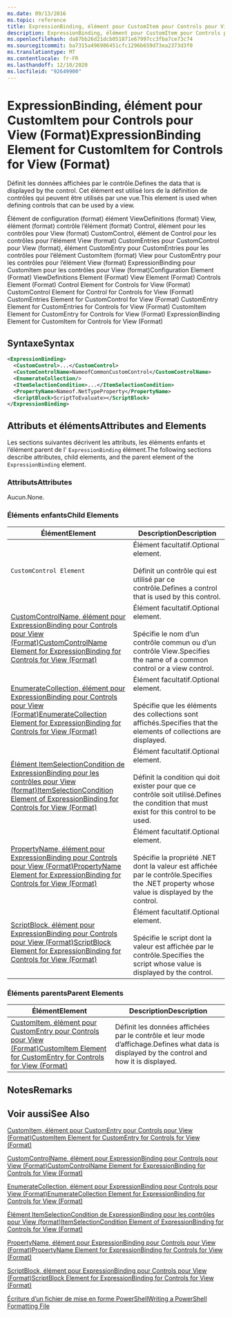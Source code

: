 ```yaml
---
ms.date: 09/13/2016
ms.topic: reference
title: ExpressionBinding, élément pour CustomItem pour Controls pour View (Format)
description: ExpressionBinding, élément pour CustomItem pour Controls pour View (Format)
ms.openlocfilehash: da87bb26d21dcb051871e67997cc3fba7ce73c74
ms.sourcegitcommit: ba7315a496986451cfc1296b659d73ea2373d3f0
ms.translationtype: MT
ms.contentlocale: fr-FR
ms.lasthandoff: 12/10/2020
ms.locfileid: "92649900"
---
```

# <a name="expressionbinding-element-for-customitem-for-controls-for-view-format"></a><span data-ttu-id="3f55e-103">ExpressionBinding, élément pour CustomItem pour Controls pour View (Format)</span><span class="sxs-lookup"><span data-stu-id="3f55e-103">ExpressionBinding Element for CustomItem for Controls for View (Format)</span></span>

<span data-ttu-id="3f55e-104">Définit les données affichées par le contrôle.</span><span class="sxs-lookup"><span data-stu-id="3f55e-104">Defines the data that is displayed by the control.</span></span> <span data-ttu-id="3f55e-105">Cet élément est utilisé lors de la définition de contrôles qui peuvent être utilisés par une vue.</span><span class="sxs-lookup"><span data-stu-id="3f55e-105">This element is used when defining controls that can be used by a view.</span></span>

<span data-ttu-id="3f55e-106">Élément de configuration (format) élément ViewDefinitions (format) View, élément (format) contrôle l’élément (format) Control, élément pour les contrôles pour View (format) CustomControl, élément de Control pour les contrôles pour l’élément View (format) CustomEntries pour CustomControl pour View (format), élément CustomEntry pour CustomEntries pour les contrôles pour l’élément CustomItem (format) View pour CustomEntry pour les contrôles pour l’élément View (format) ExpressionBinding pour CustomItem pour les contrôles pour View (format)</span><span class="sxs-lookup"><span data-stu-id="3f55e-106">Configuration Element (Format) ViewDefinitions Element (Format) View Element (Format) Controls Element (Format) Control Element for Controls for View (Format) CustomControl Element for Control for Controls for View (Format) CustomEntries Element for CustomControl for View (Format) CustomEntry Element for CustomEntries for Controls for View (Format) CustomItem Element for CustomEntry for Controls for View (Format) ExpressionBinding Element for CustomItem for Controls for View (Format)</span></span>

## <a name="syntax"></a><span data-ttu-id="3f55e-107">Syntaxe</span><span class="sxs-lookup"><span data-stu-id="3f55e-107">Syntax</span></span>

```xml
<ExpressionBinding>
  <CustomControl>...</CustomControl>
  <CustomControlName>NameofCommonCustomControl</CustomControlName>
  <EnumerateCollection/>
  <ItemSelectionCondition>...</ItemSelectionCondition>
  <PropertyName>Nameof.NetTypeProperty</PropertyName>
  <ScriptBlock>ScriptToEvaluate></ScriptBlock>
</ExpressionBinding>
```

## <a name="attributes-and-elements"></a><span data-ttu-id="3f55e-108">Attributs et éléments</span><span class="sxs-lookup"><span data-stu-id="3f55e-108">Attributes and Elements</span></span>

<span data-ttu-id="3f55e-109">Les sections suivantes décrivent les attributs, les éléments enfants et l’élément parent de l' `ExpressionBinding` élément.</span><span class="sxs-lookup"><span data-stu-id="3f55e-109">The following sections describe attributes, child elements, and the parent element of the `ExpressionBinding` element.</span></span>

### <a name="attributes"></a><span data-ttu-id="3f55e-110">Attributs</span><span class="sxs-lookup"><span data-stu-id="3f55e-110">Attributes</span></span>

<span data-ttu-id="3f55e-111">Aucun.</span><span class="sxs-lookup"><span data-stu-id="3f55e-111">None.</span></span>

### <a name="child-elements"></a><span data-ttu-id="3f55e-112">Éléments enfants</span><span class="sxs-lookup"><span data-stu-id="3f55e-112">Child Elements</span></span>

|<span data-ttu-id="3f55e-113">Élément</span><span class="sxs-lookup"><span data-stu-id="3f55e-113">Element</span></span>|<span data-ttu-id="3f55e-114">Description</span><span class="sxs-lookup"><span data-stu-id="3f55e-114">Description</span></span>|
|-------------|-----------------|
|`CustomControl Element`|<span data-ttu-id="3f55e-115">Élément facultatif.</span><span class="sxs-lookup"><span data-stu-id="3f55e-115">Optional element.</span></span><br /><br /> <span data-ttu-id="3f55e-116">Définit un contrôle qui est utilisé par ce contrôle.</span><span class="sxs-lookup"><span data-stu-id="3f55e-116">Defines a control that is used by this control.</span></span>|
|[<span data-ttu-id="3f55e-117">CustomControlName, élément pour ExpressionBinding pour Controls pour View (Format)</span><span class="sxs-lookup"><span data-stu-id="3f55e-117">CustomControlName Element for ExpressionBinding for Controls for View (Format)</span></span>](./customcontrolname-element-for-expressionbinding-for-controls-for-view-format.md)|<span data-ttu-id="3f55e-118">Élément facultatif.</span><span class="sxs-lookup"><span data-stu-id="3f55e-118">Optional element.</span></span><br /><br /> <span data-ttu-id="3f55e-119">Spécifie le nom d’un contrôle commun ou d’un contrôle View.</span><span class="sxs-lookup"><span data-stu-id="3f55e-119">Specifies the name of a common control or a view control.</span></span>|
|[<span data-ttu-id="3f55e-120">EnumerateCollection, élément pour ExpressionBinding pour Controls pour View (Format)</span><span class="sxs-lookup"><span data-stu-id="3f55e-120">EnumerateCollection Element for ExpressionBinding for Controls for View (Format)</span></span>](./enumeratecollection-element-for-expressionbinding-for-controls-for-view-format.md)|<span data-ttu-id="3f55e-121">Élément facultatif.</span><span class="sxs-lookup"><span data-stu-id="3f55e-121">Optional element.</span></span><br /><br /> <span data-ttu-id="3f55e-122">Spécifie que les éléments des collections sont affichés.</span><span class="sxs-lookup"><span data-stu-id="3f55e-122">Specifies that the elements of collections are displayed.</span></span>|
|[<span data-ttu-id="3f55e-123">Élément ItemSelectionCondition de ExpressionBinding pour les contrôles pour View (format)</span><span class="sxs-lookup"><span data-stu-id="3f55e-123">ItemSelectionCondition Element of ExpressionBinding for Controls for View (Format)</span></span>](./itemselectioncondition-element-for-expressionbinding-for-controls-for-view-format.md)|<span data-ttu-id="3f55e-124">Élément facultatif.</span><span class="sxs-lookup"><span data-stu-id="3f55e-124">Optional element.</span></span><br /><br /> <span data-ttu-id="3f55e-125">Définit la condition qui doit exister pour que ce contrôle soit utilisé.</span><span class="sxs-lookup"><span data-stu-id="3f55e-125">Defines the condition that must exist for this control to be used.</span></span>|
|[<span data-ttu-id="3f55e-126">PropertyName, élément pour ExpressionBinding pour Controls pour View (Format)</span><span class="sxs-lookup"><span data-stu-id="3f55e-126">PropertyName Element for ExpressionBinding for Controls for View (Format)</span></span>](./propertyname-element-for-expressionbinding-for-controls-for-view-format.md)|<span data-ttu-id="3f55e-127">Élément facultatif.</span><span class="sxs-lookup"><span data-stu-id="3f55e-127">Optional element.</span></span><br /><br /> <span data-ttu-id="3f55e-128">Spécifie la propriété .NET dont la valeur est affichée par le contrôle.</span><span class="sxs-lookup"><span data-stu-id="3f55e-128">Specifies the .NET property whose value is displayed by the control.</span></span>|
|[<span data-ttu-id="3f55e-129">ScriptBlock, élément pour ExpressionBinding pour Controls pour View (Format)</span><span class="sxs-lookup"><span data-stu-id="3f55e-129">ScriptBlock Element for ExpressionBinding for Controls for View (Format)</span></span>](./scriptblock-element-for-expressionbinding-for-controls-for-view-format.md)|<span data-ttu-id="3f55e-130">Élément facultatif.</span><span class="sxs-lookup"><span data-stu-id="3f55e-130">Optional element.</span></span><br /><br /> <span data-ttu-id="3f55e-131">Spécifie le script dont la valeur est affichée par le contrôle.</span><span class="sxs-lookup"><span data-stu-id="3f55e-131">Specifies the script whose value is displayed by the control.</span></span>|

### <a name="parent-elements"></a><span data-ttu-id="3f55e-132">Éléments parents</span><span class="sxs-lookup"><span data-stu-id="3f55e-132">Parent Elements</span></span>

|<span data-ttu-id="3f55e-133">Élément</span><span class="sxs-lookup"><span data-stu-id="3f55e-133">Element</span></span>|<span data-ttu-id="3f55e-134">Description</span><span class="sxs-lookup"><span data-stu-id="3f55e-134">Description</span></span>|
|-------------|-----------------|
|[<span data-ttu-id="3f55e-135">CustomItem, élément pour CustomEntry pour Controls pour View (Format)</span><span class="sxs-lookup"><span data-stu-id="3f55e-135">CustomItem Element for CustomEntry for Controls for View (Format)</span></span>](./customitem-element-for-customentry-for-controls-for-view-format.md)|<span data-ttu-id="3f55e-136">Définit les données affichées par le contrôle et leur mode d’affichage.</span><span class="sxs-lookup"><span data-stu-id="3f55e-136">Defines what data is displayed by the control and how it is displayed.</span></span>|

## <a name="remarks"></a><span data-ttu-id="3f55e-137">Notes</span><span class="sxs-lookup"><span data-stu-id="3f55e-137">Remarks</span></span>

## <a name="see-also"></a><span data-ttu-id="3f55e-138">Voir aussi</span><span class="sxs-lookup"><span data-stu-id="3f55e-138">See Also</span></span>

[<span data-ttu-id="3f55e-139">CustomItem, élément pour CustomEntry pour Controls pour View (Format)</span><span class="sxs-lookup"><span data-stu-id="3f55e-139">CustomItem Element for CustomEntry for Controls for View (Format)</span></span>](./customitem-element-for-customentry-for-controls-for-view-format.md)

[<span data-ttu-id="3f55e-140">CustomControlName, élément pour ExpressionBinding pour Controls pour View (Format)</span><span class="sxs-lookup"><span data-stu-id="3f55e-140">CustomControlName Element for ExpressionBinding for Controls for View (Format)</span></span>](./customcontrolname-element-for-expressionbinding-for-controls-for-view-format.md)

[<span data-ttu-id="3f55e-141">EnumerateCollection, élément pour ExpressionBinding pour Controls pour View (Format)</span><span class="sxs-lookup"><span data-stu-id="3f55e-141">EnumerateCollection Element for ExpressionBinding for Controls for View (Format)</span></span>](./enumeratecollection-element-for-expressionbinding-for-controls-for-view-format.md)

[<span data-ttu-id="3f55e-142">Élément ItemSelectionCondition de ExpressionBinding pour les contrôles pour View (format)</span><span class="sxs-lookup"><span data-stu-id="3f55e-142">ItemSelectionCondition Element of ExpressionBinding for Controls for View (Format)</span></span>](./itemselectioncondition-element-for-expressionbinding-for-controls-for-view-format.md)

[<span data-ttu-id="3f55e-143">PropertyName, élément pour ExpressionBinding pour Controls pour View (Format)</span><span class="sxs-lookup"><span data-stu-id="3f55e-143">PropertyName Element for ExpressionBinding for Controls for View (Format)</span></span>](./propertyname-element-for-expressionbinding-for-controls-for-view-format.md)

[<span data-ttu-id="3f55e-144">ScriptBlock, élément pour ExpressionBinding pour Controls pour View (Format)</span><span class="sxs-lookup"><span data-stu-id="3f55e-144">ScriptBlock Element for ExpressionBinding for Controls for View (Format)</span></span>](./scriptblock-element-for-expressionbinding-for-controls-for-view-format.md)

[<span data-ttu-id="3f55e-145">Écriture d’un fichier de mise en forme PowerShell</span><span class="sxs-lookup"><span data-stu-id="3f55e-145">Writing a PowerShell Formatting File</span></span>](./writing-a-powershell-formatting-file.md)
